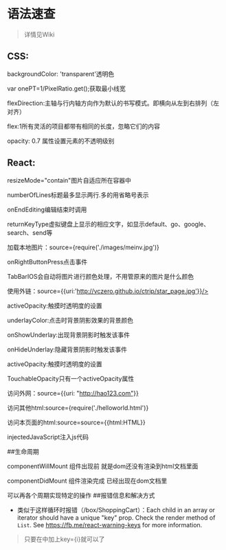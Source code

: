 # 语法速查

>详情见Wiki

## CSS:
backgroundColor: 'transparent'透明色

var onePT=1/PixelRatio.get();获取最小线宽

flexDirection:主轴与行内轴方向作为默认的书写模式。即横向从左到右排列（左对齐）

flex:1所有灵活的项目都带有相同的长度，忽略它们的内容

opacity: 0.7 属性设置元素的不透明级别

## React:
resizeMode="contain"图片自适应所在容器中

numberOfLines标题最多显示两行.多的用省略号表示

onEndEditing编辑结束时调用

returnKeyType虚拟键盘上显示的相应文字，如显示default、go、google、search、send等

加载本地图片：source={require('./images/meinv.jpg')}

onRightButtonPress点击事件

TabBarIOS会自动将图片进行颜色处理，不用管原来的图片是什么颜色

使用外链：source={{uri:'http://vczero.github.io/ctrip/star_page.jpg'}}/>

activeOpacity:触摸时透明度的设置

underlayColor:点击时背景阴影效果的背景颜色

onShowUnderlay:出现背景阴影时触发该事件

onHideUnderlay:隐藏背景阴影时触发该事件

activeOpacity:触摸时透明度的设置

TouchableOpacity只有一个activeOpacity属性

访问外网：source={{uri: "http://hao123.com"}}

访问其他html:source={require('./helloworld.html')}

访问本页面的html:source=source={{html:HTML}}

injectedJavaScript注入js代码

##生命周期

componentWillMount 组件出现前 就是dom还没有渲染到html文档里面

componentDidMount 组件渲染完成 已经出现在dom文档里

可以再各个周期实现特定的操作
##报错信息和解决方式
* 类似于这样循环时报错（/box/ShoppingCart）：Each child in an array or iterator should have a unique "key" prop.
  Check the render method of `List`. See https://fb.me/react-warning-keys for more information.

>只要在<View style={styles.row} key={i}>中加上key={i}就可以了
